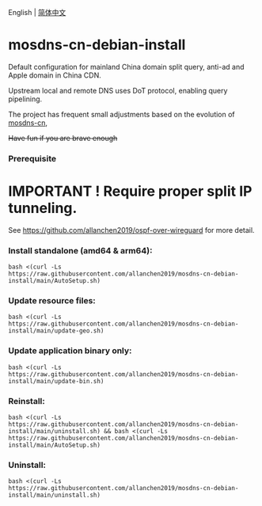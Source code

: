 English | [简体中文](./README_zh-CN.md)
# mosdns-cn-debian-install

Default configuration for mainland China domain split query, anti-ad and Apple domain in China CDN.

Upstream local and remote DNS uses DoT protocol, enabling query pipelining.

The project has frequent small adjustments based on the evolution of [mosdns-cn](https://github.com/IrineSistiana/mosdns-cn), 

~~Have fun if you are brave enough~~

### Prerequisite
# IMPORTANT ! Require proper split IP tunneling. 

See https://github.com/allanchen2019/ospf-over-wireguard for more detail.

### Install standalone (amd64 & arm64):
```
bash <(curl -Ls https://raw.githubusercontent.com/allanchen2019/mosdns-cn-debian-install/main/AutoSetup.sh)
```


### Update resource files:
```
bash <(curl -Ls https://raw.githubusercontent.com/allanchen2019/mosdns-cn-debian-install/main/update-geo.sh)
```

### Update application binary only:
```
bash <(curl -Ls https://raw.githubusercontent.com/allanchen2019/mosdns-cn-debian-install/main/update-bin.sh)
```

### Reinstall:
```
bash <(curl -Ls https://raw.githubusercontent.com/allanchen2019/mosdns-cn-debian-install/main/uninstall.sh) && bash <(curl -Ls https://raw.githubusercontent.com/allanchen2019/mosdns-cn-debian-install/main/AutoSetup.sh)
```

### Uninstall:
```
bash <(curl -Ls https://raw.githubusercontent.com/allanchen2019/mosdns-cn-debian-install/main/uninstall.sh)
```
